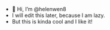 - 👋 Hi, I’m @helenwen8
- I will edit this later, because I am lazy.
- But this is kinda cool and I like it!

<!---
helenwen8/helenwen8 is a ✨ special ✨ repository because its `README.md` (this file) appears on your GitHub profile.
You can click the Preview link to take a look at your changes.
--->

